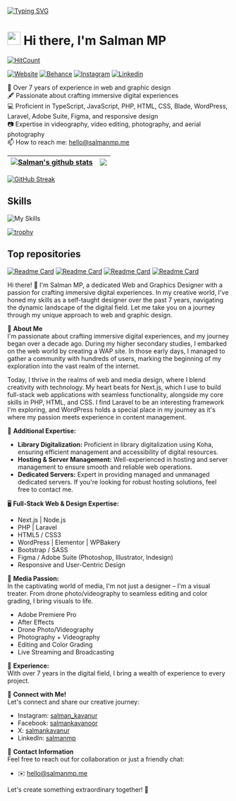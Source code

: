 [![Typing SVG](https://readme-typing-svg.demolab.com?font=Raleway&weight=700&pause=1000&random=false&width=435&lines=Welcome+to+my+Stacks!;I'm+Salman;I'm+a+Web+Designer;I'm+a+Graphic+Designer)](https://git.io/typing-svg)
# <img src="https://raw.githubusercontent.com/iampavangandhi/iampavangandhi/master/gifs/Hi.gif" width="30px"> Hi there, I'm Salman MP

[![HitCount](https://visitor-badge.glitch.me/badge?page_id=salmankavanur&left_color=green&right_color=black)](https://github.com/salmankavanur)

[![Website](https://img.shields.io/badge/salmanmp.me-grey?style=for-the-badge&url=https%3A%2F%2Fsalmanmp.me)](https://salmanmp.me/)
[![Behance](https://img.shields.io/badge/Behance-blue?style=for-the-badge&logo=behance&logoColor=white&link=https://www.behance.net/salmanmp)](https://www.behance.net/salmanmp)
[![Instagram](https://img.shields.io/badge/Instagram-E4405F?style=for-the-badge&logo=instagram&logoColor=white&link=https://www.instagram.com/salman_kavanur)](https://www.instagram.com/salman_kavanur)
[![Linkedin](https://img.shields.io/badge/LinkedIn-blue?style=for-the-badge&logo=linkedin&labelColor=blue&link=https://www.linkedin.com/in/salmanmp/)](https://www.linkedin.com/in/salmanmp/)

:school: Over 7 years of experience in web and graphic design  
:fountain_pen: Passionate about crafting immersive digital experiences  
:computer: Proficient in TypeScript, JavaScript, PHP, HTML, CSS, Blade, WordPress, Laravel, Adobe Suite, Figma, and responsive design  
:camera: Expertise in videography, video editing, photography, and aerial photography  
:mailbox: How to reach me: <a href="mailto:mpsalman2011@gmail.com">hello@salmanmp.me</a>

| <a href="https://github.com/anuraghazra/github-readme-stats"><img align="center" src="https://github-readme-stats.vercel.app/api?username=salmankavanur&theme=github_dark&include_all_commits=true&show_icons=true&hide_border=true&hide=issues" alt="Salman's github stats" /></a> | <a href="https://github.com/anuraghazra/github-readme-stats"><img align="center" src="https://github-readme-stats.vercel.app/api/top-langs/?username=salmankavanur&theme=github_dark&layout=compact&hide_border=true" /></a> |
| ------------- | ------------- |

[![GitHub Streak](https://streak-stats.demolab.com/?user=salmankavanur&theme=github_dark)](https://git.io/streak-stats)

## Skills
![My Skills](https://skillicons.dev/icons?i=ts,js,php,html,css,laravel,wordpress,bootstrap,sass,figma,ps,ai,pr,ae)

[![trophy](https://github-profile-trophy.vercel.app/?username=salmankavanur&theme=onedark)](https://github.com/ryo-ma/github-profile-trophy)

## Top repositories
[![Readme Card](https://github-readme-stats.vercel.app/api/pin/?username=salmankavanur&repo=maintanance-mode&theme=github_dark)](https://github.com/salmankavanur/maintanance-mode)
[![Readme Card](https://github-readme-stats.vercel.app/api/pin/?username=salmankavanur&repo=personal-portfolio&theme=github_dark)](https://github.com/salmankavanur/personal-portfolio)
[![Readme Card](https://github-readme-stats.vercel.app/api/pin/?username=salmankavanur&repo=coming-soon&theme=github_dark)](https://github.com/salmankavanur/coming-soon)
[![Readme Card](https://github-readme-stats.vercel.app/api/pin/?username=salmankavanur&repo=certificate&theme=github_dark)](https://github.com/salmankavanur/certificate)

Hi there! 👋 I'm Salman MP, a dedicated Web and Graphics Designer with a passion for crafting immersive digital experiences. In my creative world, I've honed my skills as a self-taught designer over the past 7 years, navigating the dynamic landscape of the digital field. Let me take you on a journey through my unique approach to web and graphic design.

🎨 **About Me**  
I'm passionate about crafting immersive digital experiences, and my journey began over a decade ago. During my higher secondary studies, I embarked on the web world by creating a WAP site. In those early days, I managed to gather a community with hundreds of users, marking the beginning of my exploration into the vast realm of the internet.

Today, I thrive in the realms of web and media design, where I blend creativity with technology. My heart beats for Next.js, which I use to build full-stack web applications with seamless functionality, alongside my core skills in PHP, HTML, and CSS. I find Laravel to be an interesting framework I'm exploring, and WordPress holds a special place in my journey as it's where my passion meets experience in content management.

💽 **Additional Expertise:**  
- **Library Digitalization:** Proficient in library digitalization using Koha, ensuring efficient management and accessibility of digital resources.  
- **Hosting & Server Management:** Well-experienced in hosting and server management to ensure smooth and reliable web operations.  
- **Dedicated Servers:** Expert in providing managed and unmanaged dedicated servers. If you're looking for robust hosting solutions, feel free to contact me.

🖥️ **Full-Stack Web & Design Expertise:**  
- Next.js | Node.js  
- PHP | Laravel  
- HTML5 / CSS3  
- WordPress | Elementor | WPBakery  
- Bootstrap / SASS  
- Figma / Adobe Suite (Photoshop, Illustrator, Indesign)  
- Responsive and User-Centric Design  

🎥 **Media Passion:**  
In the captivating world of media, I'm not just a designer – I'm a visual treater. From drone photo/videography to seamless editing and color grading, I bring visuals to life.  
- Adobe Premiere Pro  
- After Effects  
- Drone Photo/Videography  
- Photography + Videography  
- Editing and Color Grading  
- Live Streaming and Broadcasting  

🌟 **Experience:**  
With over 7 years in the digital field, I bring a wealth of experience to every project.

🚀 **Connect with Me!**  
Let's connect and share our creative journey:  
- Instagram: [salman_kavanur](https://www.instagram.com/salman_kavanur/)  
- Facebook: [salmankavanoor](https://www.facebook.com/salmankavanoor/)  
- X: [salmankavanur](https://www.twitter.com/salmankavanur/)  
- LinkedIn: [salmanmp](https://www.linkedin.com/in/salmanmp/)  

📧 **Contact Information**  
Feel free to reach out for collaboration or just a friendly chat:  
- ✉️ [hello@salmanmp.me](mailto:hello@salmanmp.me)  

Let's create something extraordinary together! 🚀
